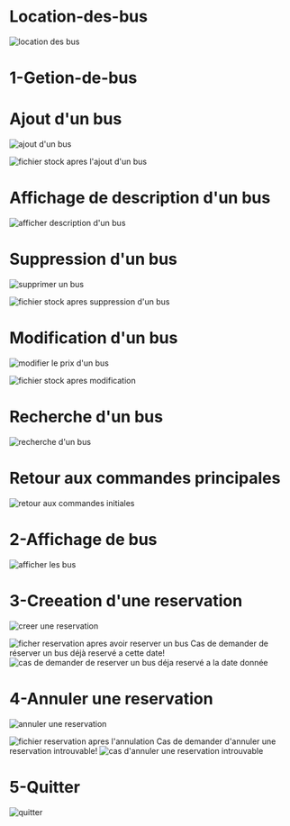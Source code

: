 # Location-des-bus
![location des bus](https://github.com/amalchebil6/location-des-bus/assets/155232575/84d7f5fc-2efa-4a5f-8881-c966383ccc55)
# 1-Getion-de-bus
# Ajout d'un bus
![ajout d'un bus](https://github.com/amalchebil6/location-des-bus/assets/155232575/db98a565-c2c0-4eca-8bb6-fdc523a90460)

![fichier stock apres l'ajout d'un bus](https://github.com/amalchebil6/location-des-bus/assets/155232575/d018f1d3-ca80-4e06-b917-20ece6dd660f)
# Affichage de description d'un bus
![afficher description d'un bus](https://github.com/amalchebil6/location-des-bus/assets/155232575/d911c3be-073b-4883-842f-a02abaf50c98)
# Suppression d'un bus
![supprimer un bus](https://github.com/amalchebil6/location-des-bus/assets/155232575/571726b8-e769-46d7-b36b-8878904181f1)

![fichier stock apres suppression d'un bus](https://github.com/amalchebil6/location-des-bus/assets/155232575/f59007c8-f56e-4fff-bdd2-9d85694846d3)
# Modification d'un bus
![modifier le prix d'un bus](https://github.com/amalchebil6/location-des-bus/assets/155232575/37b16b51-66f0-44c0-a1e9-3f5298349719)

![fichier stock apres modification](https://github.com/amalchebil6/location-des-bus/assets/155232575/b47fa482-8474-4bf4-afc2-364970031e92)
# Recherche d'un bus
![recherche d'un bus](https://github.com/amalchebil6/location-des-bus/assets/155232575/08cfd0f6-1d2c-4b01-ac8d-fded2bfa6c4b)
# Retour aux commandes principales
![retour aux commandes initiales](https://github.com/amalchebil6/location-des-bus/assets/155232575/68975b40-f819-4b26-8e36-22dc203fd7ef)
# 2-Affichage de bus
![afficher les bus](https://github.com/amalchebil6/location-des-bus/assets/155232575/949e036f-74af-4a91-b3dc-7572b2cf2f4b)
# 3-Creeation d'une reservation
![creer une reservation](https://github.com/amalchebil6/location-des-bus/assets/155232575/027a4624-0517-4c89-ad0d-d3e4da52ee23)

![ficher reservation apres avoir reserver un bus](https://github.com/amalchebil6/location-des-bus/assets/155232575/f3215751-0252-406c-9e1f-030ba66c86b5)
Cas de demander de réserver un bus déjà reservé a cette date!
![cas de demander de reserver un bus déja reservé a la date donnée](https://github.com/amalchebil6/location-des-bus/assets/155232575/a79a8074-b8eb-4747-a92f-a0e4719d2e84)
# 4-Annuler une reservation
![annuler une reservation](https://github.com/amalchebil6/location-des-bus/assets/155232575/a53bb239-5929-47ae-929e-fb62ce1d10ef)

![fichier reservation apres l'annulation](https://github.com/amalchebil6/location-des-bus/assets/155232575/49e1b415-e406-4362-9ec7-bd220372ef5d)
Cas de demander d'annuler une reservation introuvable!
![cas d'annuler une reservation introuvable](https://github.com/amalchebil6/location-des-bus/assets/155232575/59c1ed73-00ed-4b57-80e6-f60dff38018d)
# 5-Quitter
![quitter](https://github.com/amalchebil6/location-des-bus/assets/155232575/dec54151-6b2e-4367-8075-8952e559cd6b)







